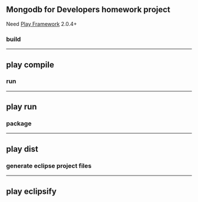 ## Mongodb for Developers homework project
Need [Play Framework](http://www.playframework.org/) 2.0.4+

### build
---
play compile
---

### run
---
play run
---

### package
---
play dist
---

### generate eclipse project files
---
play eclipsify
---
